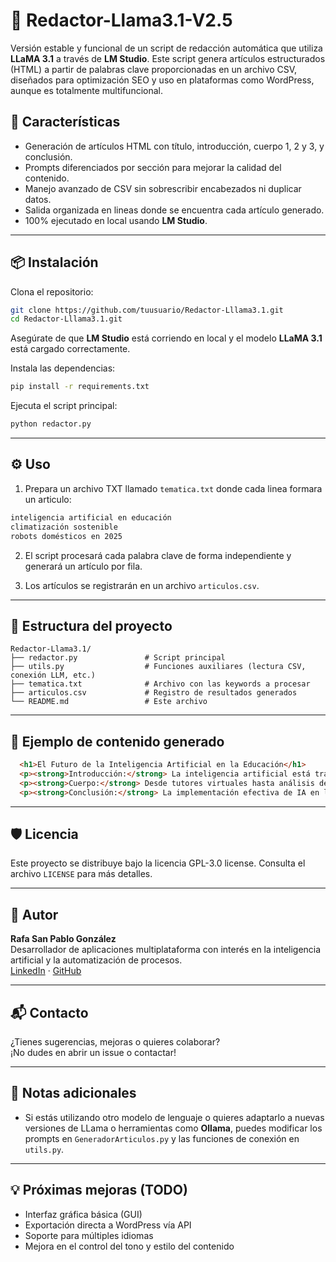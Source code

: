 
# 📝 Redactor-Llama3.1-V2.5

Versión estable y funcional de un script de redacción automática que utiliza **LLaMA 3.1** a través de **LM Studio**. Este script genera artículos estructurados (HTML) a partir de palabras clave proporcionadas en un archivo CSV, diseñados para optimización SEO y uso en plataformas como WordPress, aunque es totalmente multifuncional.

## 🚀 Características

- Generación de artículos HTML con título, introducción, cuerpo 1, 2 y 3, y conclusión.
- Prompts diferenciados por sección para mejorar la calidad del contenido.
- Manejo avanzado de CSV sin sobrescribir encabezados ni duplicar datos.
- Salida organizada en lineas donde se encuentra cada artículo generado.
- 100% ejecutado en local usando **LM Studio**.

---

## 📦 Instalación

Clona el repositorio:

```bash
git clone https://github.com/tuusuario/Redactor-Lllama3.1.git
cd Redactor-Lllama3.1.git
```

Asegúrate de que **LM Studio** está corriendo en local y el modelo **LLaMA 3.1** está cargado correctamente.

Instala las dependencias:

```bash
pip install -r requirements.txt
```

Ejecuta el script principal:

```bash
python redactor.py
```

---

## ⚙️ Uso

1. Prepara un archivo TXT llamado `tematica.txt` donde cada linea formara un articulo:

```txt
inteligencia artificial en educación
climatización sostenible
robots domésticos en 2025
```

2. El script procesará cada palabra clave de forma independiente y generará un artículo por fila.

3. Los artículos se registrarán en un archivo `articulos.csv`.

---

## 📁 Estructura del proyecto

```
Redactor-Llama3.1/
├── redactor.py               # Script principal
├── utils.py                  # Funciones auxiliares (lectura CSV, conexión LLM, etc.)
├── tematica.txt              # Archivo con las keywords a procesar
├── articulos.csv             # Registro de resultados generados
└── README.md                 # Este archivo
```

---

## 🧠 Ejemplo de contenido generado

```html
  <h1>El Futuro de la Inteligencia Artificial en la Educación</h1>
  <p><strong>Introducción:</strong> La inteligencia artificial está transformando los métodos de enseñanza...</p>
  <p><strong>Cuerpo:</strong> Desde tutores virtuales hasta análisis de rendimiento estudiantil, los sistemas IA están...</p>
  <p><strong>Conclusión:</strong> La implementación efectiva de IA en la educación puede marcar una diferencia significativa...</p>
```

---

## 🛡️ Licencia

Este proyecto se distribuye bajo la licencia GPL-3.0 license. Consulta el archivo `LICENSE` para más detalles.

---

## 🙌 Autor

**Rafa San Pablo González**  
Desarrollador de aplicaciones multiplataforma con interés en la inteligencia artificial y la automatización de procesos.  
[LinkedIn](www.linkedin.com/in/rafaspg) · [GitHub](https://github.com/R4F405)

---

## 📬 Contacto

¿Tienes sugerencias, mejoras o quieres colaborar?  
¡No dudes en abrir un issue o contactar!

---

## 📌 Notas adicionales

- Si estás utilizando otro modelo de lenguaje o quieres adaptarlo a nuevas versiones de LLama o herramientas como **Ollama**, puedes modificar los prompts en `GeneradorArticulos.py` y las funciones de conexión en `utils.py`.

---

## 💡 Próximas mejoras (TODO)

- Interfaz gráfica básica (GUI)
- Exportación directa a WordPress vía API
- Soporte para múltiples idiomas
- Mejora en el control del tono y estilo del contenido
